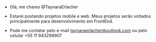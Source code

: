 - Olá, me chamo @TaynaraErlacher
- Estarei postando projetos mobile e web. Meus projetos serão voltados principalmente para desenvolvimento em FrontEnd.

- Pode me contatar pelo e-mail taynaraerlacher@outlook.com ou pelo celular +55 11 943299907

<!---
TaynaraErlacher/TaynaraErlacher is a ✨ special ✨ repository because its `README.md` (this file) appears on your GitHub profile.
You can click the Preview link to take a look at your changes.
--->
